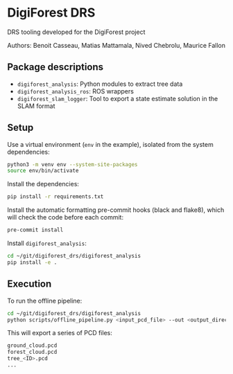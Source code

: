 # DigiForest DRS

DRS tooling developed for the DigiForest project

Authors: Benoit Casseau, Matias Mattamala, Nived Chebrolu, Maurice Fallon

## Package descriptions

- `digiforest_analysis`: Python modules to extract tree data
- `digiforest_analysis_ros`: ROS wrappers
- `digiforest_slam_logger`: Tool to export a state estimate solution in the SLAM format

## Setup

Use a virtual environment (`env` in the example), isolated from the system dependencies:

```sh
python3 -m venv env --system-site-packages
source env/bin/activate
```

Install the dependencies:

```sh
pip install -r requirements.txt
```

Install the automatic formatting pre-commit hooks (black and flake8), which will check the code before each commit:

```sh
pre-commit install
```

Install `digiforest_analysis`:

```sh
cd ~/git/digiforest_drs/digiforest_analysis
pip install -e .
```

## Execution

To run the offline pipeline:

```sh
cd ~/git/digiforest_drs/digiforest_analysis
python scripts/offline_pipeline.py <input_pcd_file> --out <output_directory>
```

This will export a series of PCD files:

```sh
ground_cloud.pcd
forest_cloud.pcd
tree_<ID>.pcd
...
```
